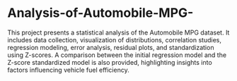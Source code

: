 # Analysis-of-Automobile-MPG-
This project presents a statistical analysis of the Automobile MPG dataset. It includes data collection, visualization of distributions, correlation studies, regression modeling, error analysis, residual plots, and standardization using Z-scores. A comparison between the initial regression model and the Z-score standardized model is also provided, highlighting insights into factors influencing vehicle fuel efficiency.
